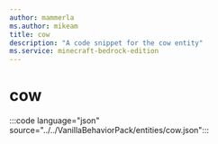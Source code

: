 ```yaml
---
author: mammerla
ms.author: mikeam
title: cow
description: "A code snippet for the cow entity"
ms.service: minecraft-bedrock-edition
---
```


# cow

:::code language="json" source="../../VanillaBehaviorPack/entities/cow.json":::

